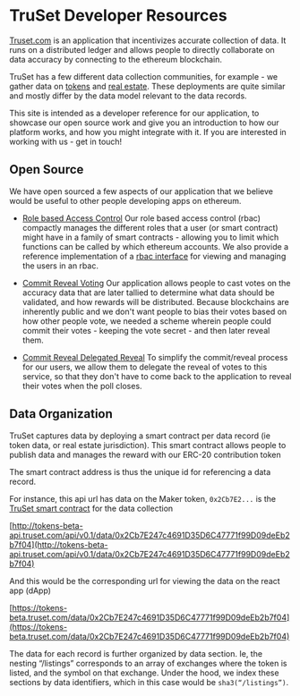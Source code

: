 # TruSet Developer Resources

[Truset.com](https://truset.com) is an application that incentivizes accurate collection of data.  It runs on a distributed ledger and allows people to directly collaborate on data accuracy by connecting to the ethereum blockchain.

TruSet has a few different data collection communities, for example - we gather data on [tokens](https://tokens-beta.truset.com) and [real estate](https://realestate.truset.com).  These deployments are quite similar and mostly differ by the data model relevant to the data records.

This site is intended as a developer reference for our application, to showcase our open source work and give you an introduction to how our platform works, and how you might integrate with it.  If you are interested in working with us - get in touch!

## Open Source

We have open sourced a few aspects of our application that we believe would be useful to other people developing apps on ethereum.

- [Role based Access Control](https://truset.github.io/bitmask-rbac/) Our role based access control (rbac) compactly manages the different roles that a user (or smart contract) might have in a family of smart contracts - allowing you to limit which functions can be called by which ethereum accounts.  We also provide a reference implementation of a [rbac interface](https://truset.github.io/bitmask-rbac/portal/) for viewing and managing the users in an rbac.

- [Commit Reveal Voting](https://truset.github.io/commit-reveal-voting/) Our application allows people to cast votes on the accuracy data that are later tallied to determine what data should be validated, and how rewards will be distributed.  Because blockchains are inherently public and we don't want people to bias their votes based on how other people vote, we needed a scheme wherein people could commit their votes - keeping the vote secret - and then later reveal them.

- [Commit Reveal Delegated Reveal](https://github.com/truset/RevealerAPI/) To simplify the commit/reveal process for our users, we allow them to delegate the reveal of votes to this service, so that they don't have to come back to the application to reveal their votes when the poll closes.

## Data Organization
TruSet captures data by deploying a smart contract per data record (ie token data, or real estate jurisdiction).  This smart contract allows people to publish data and manages the reward with our ERC-20 contribution token

The smart contract address is thus the unique id for referencing a data record.

For instance, this api url has data on the Maker token, `0x2Cb7E2...` is the [TruSet smart contract](https://rinkeby.etherscan.io/address/0x2Cb7E247c4691D35D6C47771f99D09deEb2b7f04) for the data collection

[http://tokens-beta-api.truset.com/api/v0.1/data/0x2Cb7E247c4691D35D6C47771f99D09deEb2b7f04](http://tokens-beta-api.truset.com/api/v0.1/data/0x2Cb7E247c4691D35D6C47771f99D09deEb2b7f04) 

And this would be the corresponding url for viewing the data on the react app (dApp)

[https://tokens-beta.truset.com/data/0x2Cb7E247c4691D35D6C47771f99D09deEb2b7f04](https://tokens-beta.truset.com/data/0x2Cb7E247c4691D35D6C47771f99D09deEb2b7f04)

The data for each record is further organized by data section.  Ie, the nesting “/listings” corresponds to an array of exchanges where the token is listed, and the symbol on that exchange.  Under the hood, we index these sections by data identifiers, which in this case would be `sha3(“/listings”)`.
